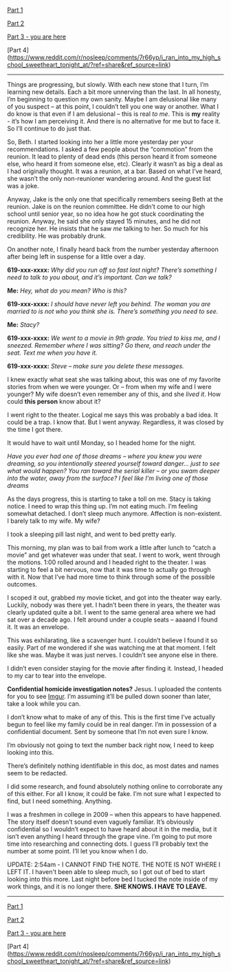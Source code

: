[Part 1](https://www.reddit.com/r/nosleep/comments/7ptkdg/i_ran_into_my_high_school_sweetheart_tonight_at/?ref=share&ref_source=link)

[Part 2](https://www.reddit.com/r/nosleep/comments/7q6bgt/i_ran_into_my_high_school_sweetheart_tonight_at/?ref=share&ref_source=link)

[Part 3 - you are here](https://www.reddit.com/r/nosleep/comments/7qouus/i_ran_into_my_high_school_sweetheart_tonight_at/?ref=share&ref_source=link)

[Part 4]
(https://www.reddit.com/r/nosleep/comments/7r66yp/i_ran_into_my_high_school_sweetheart_tonight_at/?ref=share&ref_source=link)

---

Things are progressing, but slowly. With each new stone that I turn, I’m learning new details. Each a bit more unnerving than the last. In all honesty, I’m beginning to question my own sanity. Maybe I am delusional like many of you suspect – at this point, I couldn’t tell you one way or another. What I do know is that even if I am delusional – this is real *to me*. This is **my** reality - it’s how I am perceiving it. And there is no alternative for me but to face it. So I’ll continue to do just that. 


So, Beth. I started looking into her a little more yesterday per your recommendations. I asked a few people about the “commotion” from the reunion. It lead to plenty of dead ends (this person heard it from someone else, who heard it from someone else, etc). Clearly it wasn’t as big a deal as I had originally thought. It was a reunion, at a bar. Based on what I’ve heard, she wasn’t the only non-reunioner wandering around. And the guest list was a joke. 


Anyway, Jake is the only one that specifically remembers seeing Beth at the reunion. Jake is on the reunion committee. He didn’t come to our high school until senior year, so no idea how he got stuck coordinating the reunion. Anyway, he said she only stayed 15 minutes, and he did not recognize her. He insists that he saw *me* talking to her. So much for his credibility. He was probably drunk.


On another note, I finally heard back from the number yesterday afternoon after being left in suspense for a little over a day. 


**619-xxx-xxxx:** *Why did you run off so fast last night? There’s something I need to talk to you about, and it’s important. Can we talk?*


**Me:** *Hey, what do you mean? Who is this?*


**619-xxx-xxxx:**  *I should have never left you behind. The woman you are married to is not who you think she is. There’s something you need to see.*

 
**Me:** *Stacy?*


**619-xxx-xxxx:** *We went to a movie in 9th grade. You tried to kiss me, and I sneezed. Remember where I was sitting? Go there, and reach under the seat. Text me when you have it.*


**619-xxx-xxxx:**  *Steve – make sure you delete these messages.*


I knew exactly what seat she was talking about, this was one of my favorite stories from when we were younger. Or – from when my wife and I were younger? My wife doesn’t even remember any of this, and she *lived it*. How could **this person** know about it? 


I went right to the theater. Logical me says this was probably a bad idea. It could be a trap. I know that. But I went anyway. Regardless, it was closed by the time I got there.


It would have to wait until Monday, so I headed home for the night. 


*Have you ever had one of those dreams – where you knew you were dreaming, so you intentionally steered yourself toward danger… just to see what would happen? You ran toward the serial killer – or you swam deeper into the water, away from the surface? I feel like I’m living one of those dreams*


As the days progress, this is starting to take a toll on me. Stacy is taking notice. I need to wrap this thing up.
I’m not eating much. I’m feeling somewhat detached. I don’t sleep much anymore. Affection is non-existent. I barely talk to my wife. My wife? 


I took a sleeping pill last night, and went to bed pretty early. 


This morning, my plan was to bail from work a little after lunch to “catch a movie” and get whatever was under that seat. I went to work, went through the motions. 1:00 rolled around and I headed right to the theater. I was starting to feel a bit nervous, now that it was time to actually go through with it. Now that I’ve had more time to think through some of the possible outcomes.  


I scoped it out, grabbed my movie ticket, and got into the theater way early. Luckily, nobody was there yet. I hadn’t been there in years, the theater was clearly updated quite a bit. I went to the same general area where we had sat over a decade ago.  I felt around under a couple seats – aaaand I found it. It was an envelope. 


This was exhilarating, like a scavenger hunt. I couldn’t believe I found it so easily. Part of me wondered if she was watching me at that moment. I felt like she was. Maybe it was just nerves. I couldn’t see anyone else in there.


I didn’t even consider staying for the movie after finding it. Instead, I headed to my car to tear into the envelope. 


**Confidential homicide investigation notes?** Jesus. I uploaded the contents for you to see [Imgur](https://i.imgur.com/w35tNUk.jpg). I’m assuming it’ll be pulled down sooner than later, take a look while you can.


I don’t know what to make of any of this.  This is the first time I’ve actually begun to feel like my family could be in real danger. I’m in possession of a confidential document. Sent by someone that I’m not even sure I know. 


I’m obviously not going to text the number back right now, I need to keep looking into this. 


There’s definitely nothing identifiable in this doc, as most dates and names seem to be redacted.


I did some research, and found absolutely nothing online to corroborate any of this either. For all I know, it could be fake. I’m not sure what I expected to find, but I need something. Anything. 


I was a freshmen in college in 2009 – when this appears to have happened. The story itself doesn’t sound even vaguely familiar. It’s obviously confidential so I wouldn’t expect to have heard about it in the media, but it isn’t even anything I heard through the grape vine. I’m going to put more time into researching and connecting dots. I guess I’ll probably text the number at some point. I’ll let you know when I do. 


UPDATE: 2:54am - I CANNOT FIND THE NOTE. THE NOTE IS NOT WHERE I LEFT IT. I haven't been able to sleep much, so I got out of bed to start looking into this more. Last night before bed I tucked the note inside of my work things, and it is no longer there. **SHE KNOWS. I HAVE TO LEAVE.**

---

[Part 1](https://www.reddit.com/r/nosleep/comments/7ptkdg/i_ran_into_my_high_school_sweetheart_tonight_at/?ref=share&ref_source=link)

[Part 2](https://www.reddit.com/r/nosleep/comments/7q6bgt/i_ran_into_my_high_school_sweetheart_tonight_at/?ref=share&ref_source=link)

[Part 3 - you are here](https://www.reddit.com/r/nosleep/comments/7qouus/i_ran_into_my_high_school_sweetheart_tonight_at/?ref=share&ref_source=link)

[Part 4]
(https://www.reddit.com/r/nosleep/comments/7r66yp/i_ran_into_my_high_school_sweetheart_tonight_at/?ref=share&ref_source=link)
